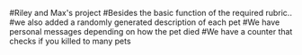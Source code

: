 #Riley and Max's project
#Besides the basic function of the required rubric..
#we also added a randomly generated description of each pet
#We have personal messages depending on how the pet died
#We have a counter that checks if you killed to many pets